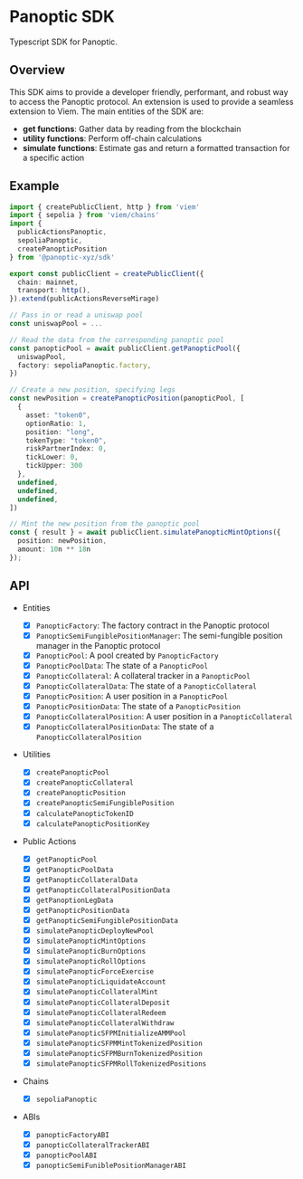 # Panoptic SDK

Typescript SDK for Panoptic.

## Overview

This SDK aims to provide a developer friendly, performant, and robust way to access the Panoptic protocol. An extension is used to provide a seamless extension to Viem. The main entities of the SDK are:

- **get functions**: Gather data by reading from the blockchain
- **utility functions**: Perform off-chain calculations
- **simulate functions**: Estimate gas and return a formatted transaction for a specific action

## Example

```ts
import { createPublicClient, http } from 'viem'
import { sepolia } from 'viem/chains'
import {
  publicActionsPanoptic,
  sepoliaPanoptic,
  createPanopticPosition
} from '@panoptic-xyz/sdk'

export const publicClient = createPublicClient({
  chain: mainnet,
  transport: http(),
}).extend(publicActionsReverseMirage)

// Pass in or read a uniswap pool
const uniswapPool = ...

// Read the data from the corresponding panoptic pool
const panopticPool = await publicClient.getPanopticPool({
  uniswapPool,
  factory: sepoliaPanoptic.factory,
})

// Create a new position, specifying legs
const newPosition = createPanopticPosition(panopticPool, [
  {
    asset: "token0",
    optionRatio: 1,
    position: "long",
    tokenType: "token0",
    riskPartnerIndex: 0,
    tickLower: 0,
    tickUpper: 300
  },
  undefined,
  undefined,
  undefined,
])

// Mint the new position from the panoptic pool
const { result } = await publicClient.simulatePanopticMintOptions({
  position: newPosition,
  amount: 10n ** 18n
});

```

## API

- Entities

  - [x] `PanopticFactory`: The factory contract in the Panoptic protocol
  - [x] `PanopticSemiFungiblePositionManager`: The semi-fungible position manager in the Panoptic protocol
  - [x] `PanopticPool`: A pool created by `PanopticFactory`
  - [x] `PanopticPoolData`: The state of a `PanopticPool`
  - [x] `PanopticCollateral`: A collateral tracker in a `PanopticPool`
  - [x] `PanopticCollateralData`: The state of a `PanopticCollateral`
  - [x] `PanopticPosition`: A user position in a `PanopticPool`
  - [x] `PanopticPositionData`: The state of a `PanopticPosition`
  - [x] `PanopticCollateralPosition`: A user position in a `PanopticCollateral`
  - [x] `PanopticCollateralPositionData`: The state of a `PanopticCollateralPosition`

- Utilities

  - [x] `createPanopticPool`
  - [x] `createPanopticCollateral`
  - [x] `createPanopticPosition`
  - [x] `createPanopticSemiFungiblePosition`
  - [x] `calculatePanopticTokenID`
  - [x] `calculatePanopticPositionKey`

- Public Actions

  - [x] `getPanopticPool`
  - [x] `getPanopticPoolData`
  - [x] `getPanopticCollateralData`
  - [x] `getPanopticCollateralPositionData`
  - [x] `getPanoptionLegData`
  - [x] `getPanopticPositionData`
  - [x] `getPanopticSemiFungiblePositionData`
  - [x] `simulatePanopticDeployNewPool`
  - [x] `simulatePanopticMintOptions`
  - [x] `simulatePanopticBurnOptions`
  - [x] `simulatePanopticRollOptions`
  - [x] `simulatePanopticForceExercise`
  - [x] `simulatePanopticLiquidateAccount`
  - [x] `simulatePanopticCollateralMint`
  - [x] `simulatePanopticCollateralDeposit`
  - [x] `simulatePanopticCollateralRedeem`
  - [x] `simulatePanopticCollateralWithdraw`
  - [x] `simulatePanopticSFPMInitializeAMMPool`
  - [x] `simulatePanopticSFPMMintTokenizedPosition`
  - [x] `simulatePanopticSFPMBurnTokenizedPosition`
  - [x] `simulatePanopticSFPMRollTokenizedPositions`

- Chains

  - [x] `sepoliaPanoptic`

- ABIs

  - [x] `panopticFactoryABI`
  - [x] `panopticCollateralTrackerABI`
  - [x] `panopticPoolABI`
  - [x] `panopticSemiFuniblePositionManagerABI`
